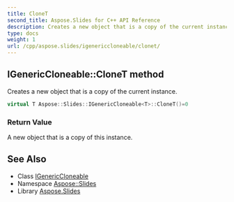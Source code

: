 ```yaml
---
title: CloneT
second_title: Aspose.Slides for C++ API Reference
description: Creates a new object that is a copy of the current instance.
type: docs
weight: 1
url: /cpp/aspose.slides/igenericcloneable/clonet/
---
```

## IGenericCloneable::CloneT method


Creates a new object that is a copy of the current instance.

```cpp
virtual T Aspose::Slides::IGenericCloneable<T>::CloneT()=0
```


### Return Value

A new object that is a copy of this instance.

## See Also

* Class [IGenericCloneable](../)
* Namespace [Aspose::Slides](../../)
* Library [Aspose.Slides](../../../)
